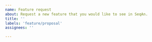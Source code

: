 ```yaml
---
name: Feature request
about: Request a new feature that you would like to see in SeqAn.
title: ''
labels: 'feature/proposal'
assignees: ''

---
```


<!--
Thank you for requesting a feature! Please note that we have limited resources and won't be able to
implement everything that we (or you) would like.

One of the following will happen to feature requests:

  * We will "accept" it and someone will start working on it for the next release.
  * We will convert it to a card in our [long-term project planning](https://github.com/seqan/seqan3/projects), but
    close the issue for now as no-one can work on it immediately. You are welcome to contribute patches yourself,
    see the [contributor guide](https://docs.seqan.de/seqan/3-master-user/about_contributing.html).
  * The feature request is invalid and will be closed.
-->
